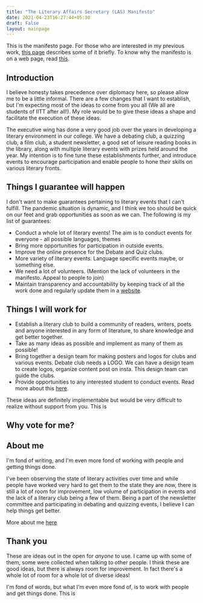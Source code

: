 ```yaml
---
title: "The Literary Affairs Secretary (LAS) Manifesto"
date: 2021-04-23T16:27:44+05:30
draft: False
layout: mainpage
---
```


This is the manifesto page. For those who are interested in my previous work, [this page](/about-me) describes some of it briefly. To know why the manifesto is on a web page, read [this](/issues/1-manifesto-website).

## Introduction
I believe honesty takes precedence over diplomacy here, so please allow me to be a little informal. There are a few changes that I want to establish, but I'm expecting most of the ideas to come from you all (We all are students of IITT after all!). My role would be to give these ideas a shape and facilitate the execution of these ideas.

The executive wing has done a very good job over the years in developing a literary environment in our college. We have a debating club, a quizzing club, a film club, a student newsletter, a good set of leisure reading books in the library, along with multiple literary events with prizes held around the year. My intention is to fine tune these establishments further, and introduce events to encourage participation and enable people to hone their skills on various literary fronts.

## Things I guarantee will happen
I don't want to make guarantees pertaining to literary events that I can't fulfill. The pandemic situation is dynamic, and I think we too should be quick on our feet and grab opportunities as soon as we can. The following is my list of guarantees:

- Conduct a whole lot of literary events!
  The aim is to conduct events for everyone - all possible languages, themes
- Bring more opportunities for participation in outside events.
- Improve the online presence for the Debate and Quiz clubs.
- More variety of literary events. Language specific events maybe, or something else.
- We need a lot of volunteers. (Mention the lack of volunteers in the manifesto. Appeal to people to join)
- Maintain transparency and accountability by keeping track of all the work done and regularly update them in a [website](/issues/1-manifesto-website).

## Things I will work for
- Establish a literary club to build a community of readers, writers, poets and anyone interested in any form of literature, to share knowledge and get better together.
- Take as many ideas as possible and implement as many of them as possible!
- Bring together a design team for making posters and logos for clubs and various events.
  Debate club needs a LOGO. We can have a design team to create logos, organize content post on insta. This design team can guide the clubs.
- Provide opportunities to any interested student to conduct events. Read more about this [here](/issues/2-decentralized-events).
  
These ideas are definitely implementable but would be very difficult to realize without support from you. This is 

## Why vote for me?
<!-- Because I'm determined and open-minded.  -->

## About me
I'm fond of writing, and I'm even more fond of working with people and getting things done.

I've been observing the state of literary activities over time and while people have worked very hard to get them to the state they are now, there is still a lot of room for improvement, low volume of participation in events and the lack of a literary club being a few of them. Being a part of the newsletter committee and participating in debating and quizzing events, I believe I can help things get better.

More about me [here](/about-me)

## Thank you
These are ideas out in the open for *anyone* to use. I came up with some of them, some were collected when talking to other people. I think these are good ideas, but there is always room for improvement. In fact there's a whole lot of room for a whole lot of diverse ideas!

I'm fond of words, but what I'm even more fond of, is to work with people and get things done. This is 
